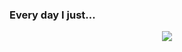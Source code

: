 <!--
### Hi there 👋
-->
### Every day I just...

<p align="center">
   <img src="https://media.tenor.com/iqZ0ku7e1jkAAAAC/cat-computer.gif" />   
</p>

<!--
**kr1st1na0/kr1st1na0** is a ✨ _special_ ✨ repository because its `README.md` (this file) appears on your GitHub profile.

Here are some ideas to get you started:

- 🔭 I’m currently working on ...
- 🌱 I’m currently learning ...
- 👯 I’m looking to collaborate on ...
- 🤔 I’m looking for help with ...
- 💬 Ask me about ...
- 📫 How to reach me: ...
- 😄 Pronouns: ...
- ⚡ Fun fact: ...
-->
